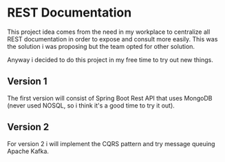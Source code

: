 # REST Documentation
This project idea comes from the need in my workplace to centralize all REST documentation in order to expose and consult more easily. This was the solution i was proposing but the team opted for other solution.

Anyway i decided to do this project in my free time to try out new things.

## Version 1
The first version will consist of Spring Boot Rest API that uses MongoDB (never used NOSQL, so i think it's a good time to try it out).

## Version 2
For version 2 i will implement the CQRS pattern and try message queuing Apache Kafka.
